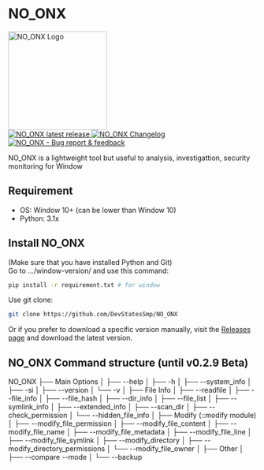 # NO_ONX
<a href="https://github.com/DevStatesSmp/NO_ONX">
  <img title="NO_ONX - Investigate and Protect!" src="https://github.com/user-attachments/assets/55d0ce25-e7c7-49e0-a3c8-49d48660179c" width="200" alt="NO_ONX Logo" />
</a>
<br>

<a href="https://github.com/DevStatesSmp/NO_ONX/releases">
  <img src="https://img.shields.io/badge/NO_ONX-v0.2.8%20Beta-orange?style=flat-square" alt="NO_ONX latest release" title="NO_ONX latest release" />
</a>
<a href="https://github.com/DevStatesSmp/NO_ONX/blob/main/CHANGELOG.md">
  <img src="https://img.shields.io/badge/Changelog-Click me!-blue?style=flat-square" alt="NO_ONX Changelog" title="NO_ONX Changelog" />
</a>
<a href="https://t.me/+-hUpHRhvj9wyYmE1">
  <img src="https://img.shields.io/badge/Official%20telegram-Click%20me!-blue?style=flat-square" alt="NO_ONX - Bug report & feedback" title="NO_ONX - Bug report & feedback" />
</a>


<br>

NO_ONX is a lightweight tool but useful to analysis, investigattion, security monitoring for Window

## Requirement
- OS: Window 10+ (can be lower than Window 10)
- Python: 3.1x

## Install NO_ONX
(Make sure that you have installed Python and Git)<br>
Go to .../window-version/ and use this command:
```bash
pip install -r requirement.txt # for window
```

Use git clone:
```bash
git clone https://github.com/DevStatesSmp/NO_ONX
```

Or if you prefer to download a specific version manually, visit the [Releases page](https://github.com/DevStatesSmp/NO_ONX/releases) and download the latest version.

## NO_ONX Command structure (until v0.2.9 Beta)
NO_ONX
├── Main Options
│   ├── --help
│   ├── -h
│   ├── --system_info
│   ├── -si
│   ├── --version
│   └── -v
│
├── File Info
│   ├── --readfile
│   ├── --file_info
│   ├── --file_hash
│   ├── --dir_info
│   ├── --file_list
│   ├── --symlink_info
│   ├── --extended_info
│   ├── --scan_dir
│   ├── --check_permission
│   └── --hidden_file_info
│
├── Modify (::modify module)
│   ├── --modify_file_permission
│   ├── --modify_file_content
│   ├── --modify_file_name
│   ├── --modify_file_metadata
│   ├── --modify_file_line
│   ├── --modify_file_symlink
│   ├── --modify_directory
│   ├── --modify_directory_permissions
│   └── --modify_file_owner
│
├── Other
│   ├── --compare --mode
│   └── --backup
